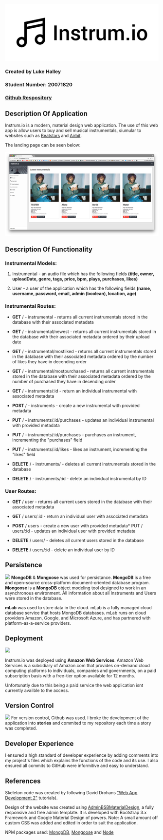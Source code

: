 
![Logo](https://raw.githubusercontent.com/lukehalley/Instrum.io/master/data/logo.png?token=AFW2_5TtEMDS6r_bnqH62XKp6cokYksUks5aPnbQwA%3D%3D)

### Created by Luke Halley
### Student Number: 20071820
### [Github Respository](https://github.com/lukehalley/Instrum.io)


## Description Of Application
Instrum.io is a modern, material design web application. The use of this web app is allow users to buy and sell musical instrumentals, siumular to websites such as [Beatstars](http://beatstars.com/) and [Airbit](https://airbit.com). 

The landing page can be seen below:

![](https://raw.githubusercontent.com/lukehalley/Instrum.io/master/data/Instrum.png?token=AFW2_yNckI2nc912nZofIVDU7RdYTJblks5aPovTwA%3D%3D)

## Description Of Functionality
### Instrumental Models: 

1. Instrumental - an audio file which has the following fields **(title, owner, uploadDate, genre, tags, price, bpm, plays, purchases, likes)**

2. User - a user of the application which has the following fields **(name, username, password, email, admin (boolean), location, age)**

### Instrumental Routes: 
* **GET** / - instrumental - returns all current instrumentals stored in the database with their associated metadata 

* **GET** / - instrumental/newest - returns all current instrumentals stored in the database with their associated metadata ordered by their upload date

* **GET** / - instrumental/mostliked - returns all current instrumentals stored in the database with their associated metadata ordered by the number of likes they have in decending order

* **GET** / - instrumental/mostpurchased - returns all current instrumentals stored in the database with their associated metadata ordered by the number of purchased they have in decending order

* **GET** / - instruments/:id - return an individual instrumental with associated metadata
 
* **POST** / - instruments - create a new instrumental with provided metadata 

* **PUT** / - instruments/:id/purchases - updates an individual instrumental with provided metadata 

* **PUT** / - instruments/:id/purchases - purchases an instrument, incrementing the "purchases" field 

* **PUT** / - instruments/:id/likes - likes an instrument, incrementing the "likes" field 

* **DELETE** / - instruments/ - deletes all current instrumentals stored in the database 

* **DELETE** / - instruments/:id - delete an individual instrumental by ID

### User Routes: 
 
* **GET** / user - returns all current users stored in the database with their associated metadata 

* **GET** / users/:id - return an individual user with associated metadata 

* **POST** / users - create a new user with provided metadata* PUT / users/:id - updates an individual user with provided metadata 

* **DELETE** / users/ - deletes all current users stored in the database 

* **DELETE** / users/:id - delete an individual user by ID

## Persistence
![](https://upload.wikimedia.org/wikipedia/en/thumb/4/4a/MLab_company_logo.svg/1280px-MLab_company_logo.svg.png)
**MongoDB** & **Mongoose** was used for persistance. **MongoDB** is a free and open-source cross-platform document-oriented database program. **Mongoose** is a **MongoDB** object modeling tool designed to work in an asynchronous environment. All information about all Instruments and Users were stored in the database.

**mLab** was used to store data in the cloud. mLab is a fully managed cloud database service that hosts MongoDB databases. mLab runs on cloud providers Amazon, Google, and Microsoft Azure, and has partnered with platform-as-a-service providers.

## Deployment
![](https://upload.wikimedia.org/wikipedia/commons/thumb/1/1d/AmazonWebservices_Logo.svg/2000px-AmazonWebservices_Logo.svg.png)

Instrum.io was deployed using **Amazon Web Services**. Amazon Web Services is a subsidiary of Amazon.com that provides on-demand cloud computing platforms to individuals, companies and governments, on a paid subscription basis with a free-tier option available for 12 months.

Unfortunatly due to this being a paid service the web application isnt currently availble to the access.

## Version Control
![](https://sunlightmedia.org/wp-content/uploads/2017/02/github-bb449e0ffbacbcb7f9c703db85b1cf0b.png)
For version control, Github was used. I broke the development of the application into **stories** and commited to my repository each time a story was completed.

## Developer Experience
I ensured a high standard of developer experience by adding comments into my project's files which explains the functions of the code and its use. I also ensured all commits to GitHub were informitive and easy to understand.

## References
Skeleton code was created by following David Drohans ["Web App Development 2"](https://ddrohan.github.io/wit-wad/) tutorials).

Design of the website was created using [AdminBSBMaterialDesign](https://github.com/gurayyarar/AdminBSBMaterialDesign), a fully responsive and free admin template. It is developed with Bootstrap 3.x Framework and Google Material Design of powers. Note: A small amount off custom CSS was added and edited in order to suit the application.

NPM packages used: [MongoDB](https://www.npmjs.com/package/mongodb), [Mongoose](https://www.npmjs.com/package/mongoose) and [Node](https://www.npmjs.com/package/node)